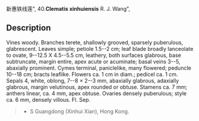 新惠铁线莲",
40.**Clematis xinhuiensis** R. J. Wang",

## Description
Vines woody. Branches terete, shallowly grooved, sparsely puberulous, glabrescent. Leaves simple; petiole 1.5--2 cm; leaf blade broadly lanceolate to ovate, 9--12.5 X 4.5--5.5 cm, leathery, both surfaces glabrous, base subtruncate, margin entire, apex acute or acuminate; basal veins 3--5, abaxially prominent. Cymes terminal, paniclelike, many flowered; peduncle 10--18 cm; bracts leaflike. Flowers ca. 1 cm in diam.; pedicel ca. 1 cm. Sepals 4, white, oblong, 7--8 × 2--3 mm, abaxially glabrous, adaxially glabrous, margin velutinous, apex rounded or obtuse. Stamens ca. 7 mm; anthers linear, ca. 4 mm, apex obtuse. Ovaries densely puberulous; style ca. 6 mm, densely villous. Fl. Sep.

> * S Guangdong (Xinhui Xian), Hong Kong.
